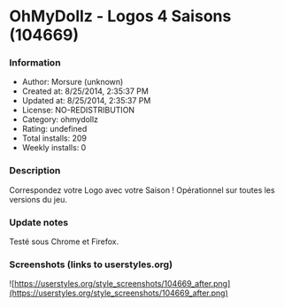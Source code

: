 # OhMyDollz - Logos 4 Saisons (104669)

### Information
- Author: Morsure (unknown)
- Created at: 8/25/2014, 2:35:37 PM
- Updated at: 8/25/2014, 2:35:37 PM
- License: NO-REDISTRIBUTION
- Category: ohmydollz
- Rating: undefined
- Total installs: 209
- Weekly installs: 0


### Description
Correspondez votre Logo avec votre Saison ! 
Opérationnel sur toutes les versions du jeu.

### Update notes
Testé sous Chrome et Firefox.

### Screenshots (links to userstyles.org)
![https://userstyles.org/style_screenshots/104669_after.png](https://userstyles.org/style_screenshots/104669_after.png)


